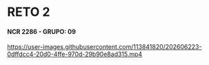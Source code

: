 # RETO 2
#### NCR 2286 - GRUPO: 09




https://user-images.githubusercontent.com/113841820/202606223-0dffdcc4-20d0-4ffe-970d-29b90e8ad315.mp4


